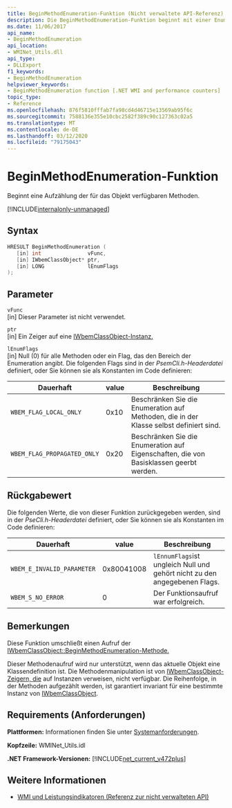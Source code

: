 ```yaml
---
title: BeginMethodEnumeration-Funktion (Nicht verwaltete API-Referenz)
description: Die BeginMethodEnumeration-Funktion beginnt mit einer Enumeration der Methoden des Objekts.
ms.date: 11/06/2017
api_name:
- BeginMethodEnumeration
api_location:
- WMINet_Utils.dll
api_type:
- DLLExport
f1_keywords:
- BeginMethodEnumeration
helpviewer_keywords:
- BeginMethodEnumeration function [.NET WMI and performance counters]
topic_type:
- Reference
ms.openlocfilehash: 876f5810fffab7fa98cd4d46715e13569ab95f6c
ms.sourcegitcommit: 7588136e355e10cbc2582f389c90c127363c02a5
ms.translationtype: MT
ms.contentlocale: de-DE
ms.lasthandoff: 03/12/2020
ms.locfileid: "79175043"
---
```

# <a name="beginmethodenumeration-function"></a>BeginMethodEnumeration-Funktion
Beginnt eine Aufzählung der für das Objekt verfügbaren Methoden.  

[!INCLUDE[internalonly-unmanaged](../../../../includes/internalonly-unmanaged.md)]

## <a name="syntax"></a>Syntax  
  
```cpp
HRESULT BeginMethodEnumeration (
   [in] int               vFunc,
   [in] IWbemClassObject* ptr,
   [in] LONG              lEnumFlags
);
```  

## <a name="parameters"></a>Parameter

`vFunc`  
[in] Dieser Parameter ist nicht verwendet.

`ptr`  
[in] Ein Zeiger auf eine [IWbemClassObject-Instanz.](/windows/desktop/api/wbemcli/nn-wbemcli-iwbemclassobject)

`lEnumFlags`  
[in] Null (0) für alle Methoden oder ein Flag, das den Bereich der Enumeration angibt. Die folgenden Flags sind in der *PsemCli.h-Headerdatei* definiert, oder Sie können sie als Konstanten im Code definieren:

Dauerhaft  |value  |Beschreibung  |
|---------|---------|---------|
| `WBEM_FLAG_LOCAL_ONLY` | 0x10 | Beschränken Sie die Enumeration auf Methoden, die in der Klasse selbst definiert sind. |
| `WBEM_FLAG_PROPAGATED_ONLY` |  0x20 | Beschränken Sie die Enumeration auf Eigenschaften, die von Basisklassen geerbt werden. |

## <a name="return-value"></a>Rückgabewert

Die folgenden Werte, die von dieser Funktion zurückgegeben werden, sind in der *PseCli.h-Headerdatei* definiert, oder Sie können sie als Konstanten im Code definieren:

|Dauerhaft  |value  |Beschreibung  |
|---------|---------|---------|
|`WBEM_E_INVALID_PARAMETER` | 0x80041008 | `lEnnumFlags`ist ungleich Null und gehört nicht zu den angegebenen Flags. |
|`WBEM_S_NO_ERROR` | 0 | Der Funktionsaufruf war erfolgreich.  |
  
## <a name="remarks"></a>Bemerkungen

Diese Funktion umschließt einen Aufruf der [IWbemClassObject::BeginMethodEnumeration-Methode.](/windows/desktop/api/wbemcli/nf-wbemcli-iwbemclassobject-beginmethodenumeration)

Dieser Methodenaufruf wird nur unterstützt, wenn das aktuelle Objekt eine Klassendefinition ist. Die Methodenmanipulation ist von [IWbemClassObject-Zeigern, die](/windows/desktop/api/wbemcli/nn-wbemcli-iwbemclassobject) auf Instanzen verweisen, nicht verfügbar. Die Reihenfolge, in der Methoden aufgezählt werden, ist garantiert invariant für eine bestimmte Instanz von [IWbemClassObject](/windows/desktop/api/wbemcli/nn-wbemcli-iwbemclassobject).

## <a name="requirements"></a>Requirements (Anforderungen)  
 **Plattformen:** Informationen finden Sie unter [Systemanforderungen](../../get-started/system-requirements.md).  
  
 **Kopfzeile:** WMINet_Utils.idl  
  
 **.NET Framework-Versionen:** [!INCLUDE[net_current_v472plus](../../../../includes/net-current-v472plus.md)]  
  
## <a name="see-also"></a>Weitere Informationen

- [WMI und Leistungsindikatoren (Referenz zur nicht verwalteten API)](index.md)
